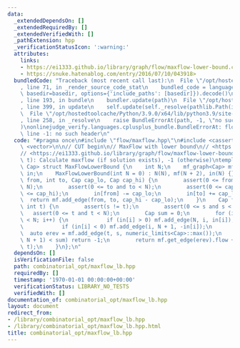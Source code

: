 ```yaml
---
data:
  _extendedDependsOn: []
  _extendedRequiredBy: []
  _extendedVerifiedWith: []
  _pathExtension: hpp
  _verificationStatusIcon: ':warning:'
  attributes:
    links:
    - https://ei1333.github.io/library/graph/flow/maxflow-lower-bound.cpp>
    - https://snuke.hatenablog.com/entry/2016/07/10/043918>
  bundledCode: "Traceback (most recent call last):\n  File \"/opt/hostedtoolcache/Python/3.9.0/x64/lib/python3.9/site-packages/onlinejudge_verify/documentation/build.py\"\
    , line 71, in _render_source_code_stat\n    bundled_code = language.bundle(stat.path,\
    \ basedir=basedir, options={'include_paths': [basedir]}).decode()\n  File \"/opt/hostedtoolcache/Python/3.9.0/x64/lib/python3.9/site-packages/onlinejudge_verify/languages/cplusplus.py\"\
    , line 193, in bundle\n    bundler.update(path)\n  File \"/opt/hostedtoolcache/Python/3.9.0/x64/lib/python3.9/site-packages/onlinejudge_verify/languages/cplusplus_bundle.py\"\
    , line 399, in update\n    self.update(self._resolve(pathlib.Path(included), included_from=path))\n\
    \  File \"/opt/hostedtoolcache/Python/3.9.0/x64/lib/python3.9/site-packages/onlinejudge_verify/languages/cplusplus_bundle.py\"\
    , line 258, in _resolve\n    raise BundleErrorAt(path, -1, \"no such header\"\
    )\nonlinejudge_verify.languages.cplusplus_bundle.BundleErrorAt: flow/maxflow.hpp:\
    \ line -1: no such header\n"
  code: "#pragma once\n#include \"flow/maxflow.hpp\"\n#include <cassert>\n#include\
    \ <vector>\n\n// CUT begin\n// MaxFlow with lower bound\n// <https://snuke.hatenablog.com/entry/2016/07/10/043918>\n\
    // <https://ei1333.github.io/library/graph/flow/maxflow-lower-bound.cpp>\n// flush(s,\
    \ t): Calculate maxflow (if solution exists), -1 (otherwise)\ntemplate <typename\
    \ Cap> struct MaxFlowLowerBound {\n    int N;\n    mf_graph<Cap> mf;\n    std::vector<Cap>\
    \ in;\n    MaxFlowLowerBound(int N = 0) : N(N), mf(N + 2), in(N) {}\n    int add_edge(int\
    \ from, int to, Cap cap_lo, Cap cap_hi) {\n        assert(0 <= from and from <\
    \ N);\n        assert(0 <= to and to < N);\n        assert(0 <= cap_lo and cap_lo\
    \ <= cap_hi);\n        in[from] -= cap_lo;\n        in[to] += cap_lo;\n      \
    \  return mf.add_edge(from, to, cap_hi - cap_lo);\n    }\n    Cap flow(int s,\
    \ int t) {\n        assert(s != t);\n        assert(0 <= s and s < N);\n     \
    \   assert(0 <= t and t < N);\n        Cap sum = 0;\n        for (int i = 0; i\
    \ < N; i++) {\n            if (in[i] > 0) mf.add_edge(N, i, in[i]), sum += in[i];\n\
    \            if (in[i] < 0) mf.add_edge(i, N + 1, -in[i]);\n        }\n      \
    \  auto erev = mf.add_edge(t, s, numeric_limits<Cap>::max());\n        if (mf.flow(N,\
    \ N + 1) < sum) return -1;\n        return mf.get_edge(erev).flow + mf.flow(s,\
    \ t);\n    }\n};\n"
  dependsOn: []
  isVerificationFile: false
  path: combinatorial_opt/maxflow_lb.hpp
  requiredBy: []
  timestamp: '1970-01-01 00:00:00+00:00'
  verificationStatus: LIBRARY_NO_TESTS
  verifiedWith: []
documentation_of: combinatorial_opt/maxflow_lb.hpp
layout: document
redirect_from:
- /library/combinatorial_opt/maxflow_lb.hpp
- /library/combinatorial_opt/maxflow_lb.hpp.html
title: combinatorial_opt/maxflow_lb.hpp
---
```

